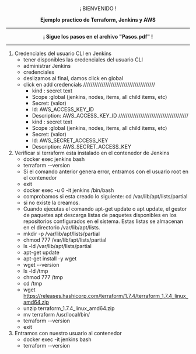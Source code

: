 <p align="center">¡ BIENVENIDO !</p>
<p align="center"><b>Ejemplo practico de Terraform, Jenkins y AWS</b></p>
<hr>
<p align="center"><b>¡ Sigue los pasos en el archivo "Pasos.pdf" !</b></p>
<hr>

1. Credenciales del usuario CLI en Jenkins
    - tener disponibles las credenciales del usuario CLI
    - administrar Jenkins 
    - credenciales
    - deslizamos al final, damos click en global
    - click en add credencials
    ///////////////////////////////////////
        - kind : secret text
        - Scope :global (jenkins, nodes, items, all child items, etc)
        - Secret: (valor)
        - Id: AWS_ACCESS_KEY_ID
        - Description: AWS_ACCESS_KEY_ID
    //////////////////////////////////////
        - kind : secret text
        - Scope :global (jenkins, nodes, items, all child items, etc)
        - Secret: (valor)
        - Id: AWS_SECRET_ACCESS_KEY
        - Description: AWS_SECRET_ACCESS_KEY
1. Verificar si terraform esta instalado en el contenedor de Jenkins
    - docker exec jenkins bash
    - terraform --version
    - Si el comando anterior genera error, entramos con el usuario root en el contenedor
    - exit
    - docker exec -u 0 -it jenkins /bin/bash
    - comprobamos si esta creado lo siguiente: cd /var/lib/apt/lists/partial
    - si no existe la creamos.
    - Cuando ejecutas el comando apt-get update o apt update, el gestor de paquetes apt descarga listas de paquetes disponibles en los repositorios configurados en el sistema. Estas listas se almacenan en el directorio /var/lib/apt/lists.
    - mkdir -p /var/lib/apt/lists/partial
    - chmod 777 /var/lib/apt/lists/partial
    - ls -ld /var/lib/apt/lists/partial
    - apt-get update
    - apt-get install -y wget
    - wget --version
    - ls -ld /tmp
    - chmod 777 /tmp
    - cd /tmp
    - wget https://releases.hashicorp.com/terraform/1.7.4/terraform_1.7.4_linux_amd64.zip
    - unzip terraform_1.7.4_linux_amd64.zip
    - mv terraform /usr/local/bin/
    - terraform --version
    - exit
2. Entramos con nuestro usuario al contenedor
    - docker exec -it jenkins bash
    - terraform --version
    
